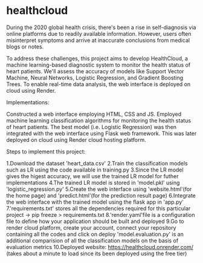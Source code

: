 # healthcloud


During the 2020 global health crisis, there's been a rise in self-diagnosis via online platforms due to readily available information. However, users often misinterpret symptoms and arrive at inaccurate conclusions from medical blogs or notes.

To address these challenges, this project aims to develop HealthCloud, a machine learning-based diagnostic system to monitor the health status of heart patients. We'll assess the accuracy of models like Support Vector Machine, Neural Networks, Logistic Regression, and Gradient Boosting Trees. To enable real-time data analysis, the web interface is deployed on cloud using Render.

Implementations:

Constructed a web interface employing HTML, CSS and JS.
Employed machine learning classification algorithms for monitoring the health status of heart patients.
The best model (i.e. Logistic Regression) was then integrated with the web interface using Flask web framework.
This was later deployed on cloud using Render cloud hosting platform.

Steps to implement this project:

1.Download the dataset 'heart_data.csv'
2.Train the classification models such as LR using the code available in training.py
3.Since the LR model gives the higest accuracy, we will use the trained LR model for futher implementations
4.The trained LR model is stored in 'model.pkl' using 'logistic_regression.py'
5.Create the web interface using 'website.html'(for the home page) and 'predict.html'(for the prediction result page)
6.Integrate the web interface with the trained model using the flask app in 'app.py'
7.'requirements.txt' stores all the dependencies required for this particular project -> pip freeze > requirements.txt
8.'render.yaml'file is a configuration file to define how your application should be built and deployed
9.Go to render cloud platform, create your account, connect your repository containing all the codes and click on deploy
'model.evaluation.py' is an additional comparision of all the classification models on the basis of evaluation metrics
10.Deployed website: https://healthcloud.onrender.com/ (takes about a minute to load since its been deployed using the free tier)
